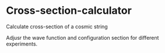 # Cross-section-calculator
Calculate cross-section of a cosmic string

Adjusr the wave function and configuration section for different experiments.
